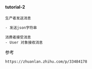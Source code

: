 #### tutorial-2

```
生产者发送消息

- 发送json字符串

```

```
消费者接受消息
- User 对象接收消息

```

参考
```$xslt
https://zhuanlan.zhihu.com/p/33484178
```